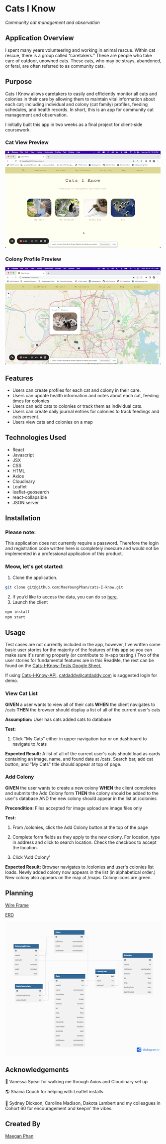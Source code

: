 # Cats I Know

*Community cat management and observation*

## Application Overview

I spent many years volunteering and working in animal rescue. Within cat rescue, there is a group called “caretakers.” These are people who take care of outdoor, unowned cats. These cats, who may be strays, abandoned, or feral, are often referred to as community cats.

## Purpose

Cats I Know allows caretakers to easily and efficiently monitor all cats and colonies in their care by allowing them to maintain vital information about each cat; including individual and colony (cat family) profiles, feeding schedules, and health records. In short, this is an app for community cat management and observation.

I initially built this app in two weeks as a final project for client-side coursework.

### Cat View Preview

![Cat View](https://github.com/MaeYoungPhan/cats-I-know/blob/main/CatsView.gif)

### Colony Profile Preview

![Colony View](https://github.com/MaeYoungPhan/cats-I-know/blob/main/ColonyView.gif)

## Features
* Users can create profiles for each cat and colony in their care.
* Users can update health information and notes about each cat, feeding times for colonies
* Users can add cats to colonies or track them as individual cats.
* Users can create daily journal entries for colonies to track feedings and cats present.
* Users view cats and colonies on a map

## Technologies Used

* React
* Javascript
* JSX
* CSS
* HTML
* Axios
* Cloudinary
* Leaflet
* leaflet-geosearch
* react-collapsible
* JSON server

## Installation

### Please note: 

This application does not currently require a password. Therefore the login and registration code written here is completely insecure and would not be implemented in a professional application of this product.

### Meow, let's get started: 

1. Clone the application.

```bash
git clone git@github.com:MaeYoungPhan/cats-I-know.git
```
2. If you’d like to access the data, you can do so [here](https://github.com/MaeYoungPhan/cats-I-know-api).
3. Launch the client
```bash
npm install
npm start
```

## Usage

Test cases are not currently included in the app, however, I've written some basic user stories for the majority of the features of this app so you can make sure it's running properly (or contribute to in-app testing.) Two of the user stories for fundamental features are in this ReadMe, the rest can be found on the [Cats-I-Know-Tests Google Sheet.](https://docs.google.com/spreadsheets/d/1t8xkmpIjSax2Wn_f-KMAi_1d2yVX6Fm0FQsBOnCfxRE/edit?usp=sharing)

If using [Cats-I-Know-API](https://github.com/MaeYoungPhan/cats-I-know-api), catdaddy@catdaddy.com is suggested login for demo.

### View Cat List	
**GIVEN** a user wants to view all of their cats 
**WHEN** the client navigates to /cats 
**THEN** the browser should display a list of all of the current user's cats	

**Assumption:** User has cats added cats to database		

**Test:** 
1. Click "My Cats" either in upper navigation bar or on dashboard to navigate to /cats	

**Expected Result:** A list of all of the current user's cats should load as cards containing an image, name, and found date at /cats. Search bar, add cat button, and "My Cats" title should appear at top of page.

### Add Colony
**GIVEN** the user wants to create a new colony 
**WHEN** the client completes and submits the Add Colony form 
**THEN** the colony should be added to the user's database AND the new colony should appear in the list at /colonies

**Precondition:** Files accepted for image upload are image files only

**Test:** 
1. From /colonies, click the Add Colony button at the top of the page

2. Complete form fields as they apply to the new colony. For location, type in address and click to search location. Check the checkbox to accept the location.

3. Click 'Add Colony'

**Expected Result:** Browser navigates to /colonies and user's colonies list loads. Newly added colony now appears in the list (in alphabetical order.) New colony also appears on the map at /maps. Colony icons are green.

## Planning

[Wire Frame](https://miro.com/app/board/uXjVP-jm5D4=/?share_link_id=884827418866)

[ERD](https://dbdiagram.io/d/6387742ebae3ed7c4543d7f0)

![](https://github.com/MaeYoungPhan/cats-I-know/blob/main/CatsIKnow.png)

## Acknowledgements

📸 Vanessa Spear for walking me through Axios and Cloudinary set up

🌎 Shaina Couch for helping with Leaflet installs

🐐 Sydney Dickson, Caroline Madison, Dakota Lambert and my colleagues in Cohort 60 for encouragement and keepin’ the vibes. 

## Created By

[Maegan Phan](https://www.linkedin.com/in/maeyoungphan/)
